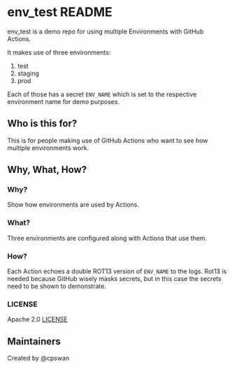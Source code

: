 # env_test README

env_test is a demo repo for using multiple Environments with GitHub Actions.

It makes use of three environments:

1. test
2. staging
3. prod

Each of those has a secret `ENV_NAME` which is set to the respective
environment name for demo purposes.

## Who is this for?

This is for people making use of GitHub Actions who want to see how multiple
environments work.

## Why, What, How?

### Why?

Show how environments are used by Actions.

### What?

Three environments are configured along with Actions that use them.

### How?

Each Action echoes a double ROT13 version of `ENV_NAME` to the logs.
Rot13 is needed because GitHub wisely masks secrets, but in this case the
secrets need to be shown to demonstrate.

### LICENSE

Apache 2.0 [LICENSE](LICENSE)

## Maintainers

Created by @cpswan